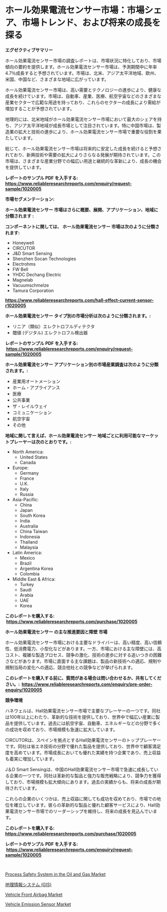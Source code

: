 <p><h1>ホール効果電流センサー市場：市場シェア、市場トレンド、および将来の成長を探る</h1></p><p><strong>エグゼクティブサマリー</strong></p>
<p><p>ホール効果電流センサー市場の調査レポートは、市場状況に特化しており、市場傾向の要約を提供します。ホール効果電流センサー市場は、予測期間中に年率4.7％成長すると予想されています。市場は、北米、アジア太平洋地域、欧州、米国、中国など、さまざまな地域に広がっています。</p><p>ホール効果電流センサー市場は、高い需要とテクノロジーの進歩により、健康な成長を続けています。市場は、自動車、産業、医療、航空宇宙などのさまざまな産業セクターで広範な用途を持っており、これらのセクターの成長により需給が増加することが予想されています。</p><p>地理的には、北米地域がホール効果電流センサー市場において最大のシェアを持ち、アジア太平洋地域が成長市場として注目されています。特に中国市場は、製造業の拡大と技術の進歩により、ホール効果電流センサー市場で重要な役割を果たしています。</p><p>総じて、ホール効果電流センサー市場は将来的に安定した成長を続けると予想されており、新興技術や需要の拡大によりさらなる発展が期待されています。この市場は、さまざまな産業分野での幅広い用途と継続的な革新により、成長の機会を提供しています。</p></p>
<p><strong>レポートのサンプル PDF を入手する: <a href="https://www.reliableresearchreports.com/enquiry/request-sample/1020005">https://www.reliableresearchreports.com/enquiry/request-sample/1020005</a></strong></p>
<p><strong>市場セグメンテーション:</strong></p>
<p><strong> ホール効果電流センサー 市場はさらに概要、展開、アプリケーション、地域に分類されます :</strong></p>
<p><strong>コンポーネントに関しては、 ホール効果電流センサー 市場は次のように分類されます: &nbsp;</strong></p>
<p><ul><li>Honeywell</li><li>CIRCUTOR</li><li>J&D Smart Sensing</li><li>Shenzhen Socan Technologies</li><li>Electrohms</li><li>FW Bell</li><li>YHDC Dechang Electric</li><li>Magnelab</li><li>Vacuumschmelze</li><li>Tamura Corporation</li></ul></p>
<p><strong><a href="https://www.reliableresearchreports.com/hall-effect-current-sensor-r1020005">https://www.reliableresearchreports.com/hall-effect-current-sensor-r1020005</a></strong></p>
<p><strong> ホール効果電流センサー タイプ別の市場分析は次のように分類されます。:</strong></p>
<p><ul><li>リニア（類似）エレクトロフルディテクタ</li><li>閾値 (デジタル) エレクトロフル検出器</li></ul></p>
<p><strong>レポートのサンプル PDF を入手する: &nbsp;<a href="https://www.reliableresearchreports.com/enquiry/request-sample/1020005">https://www.reliableresearchreports.com/enquiry/request-sample/1020005</a></strong></p>
<p><strong> ホール効果電流センサー アプリケーション別の市場産業調査は次のように分類されます。:</strong></p>
<p><ul><li>産業用オートメーション</li><li>ホーム・アプライアンス</li><li>医療</li><li>公共事業</li><li>ザ・レイルウェイ</li><li>コミュニケーション</li><li>航空宇宙</li><li>その他</li></ul></p>
<p><strong>地域に関して言えば、ホール効果電流センサー 地域ごとに利用可能なマーケットプレーヤーは次のとおりです。:</strong></p>
<p><ul>
    <li>
        North America:
        <ul>
            <li>United States</li>
            <li>Canada</li>
        </ul>
    </li>
    <li>
        Europe:
        <ul>
            <li>Germany</li>
            <li>France</li>
            <li>U.K.</li>
            <li>Italy</li>
            <li>Russia</li>
        </ul>
    </li>
    <li>
        Asia-Pacific:
        <ul>
            <li>China</li>
            <li>Japan</li>
            <li>South Korea</li>
            <li>India</li>
            <li>Australia</li>
            <li>China Taiwan</li>
            <li>Indonesia</li>
            <li>Thailand</li>
            <li>Malaysia</li>
        </ul>
    </li>
    <li>
        Latin America:
        <ul>
            <li>Mexico</li>
            <li>Brazil</li>
            <li>Argentina Korea</li>
            <li>Colombia</li>
        </ul>
    </li>
    <li>
        Middle East & Africa:
        <ul>
            <li>Turkey</li>
            <li>Saudi</li>
            <li>Arabia</li>
            <li>UAE</li>
            <li>Korea</li>
        </ul>
    </li>
    </ul></p>
<p><strong>このレポートを購入する: &nbsp;<a href="https://www.reliableresearchreports.com/purchase/1020005">https://www.reliableresearchreports.com/purchase/1020005</a></strong></p>
<p><strong>ホール効果電流センサー の主な推進要因と障壁 市場</strong></p>
<p><p>ホール効果電流センサー市場における主要なドライバーは、高い精度、高い信頼性、低消費電力、小型化などがあります。一方、市場における主な障壁には、高コスト、複雑な製造プロセス、競争の激化、技術の進歩に対する追いつきの困難さなどがあります。市場に直面する主な課題は、製品の新技術への適応、規制や規制当局の変化への適応、競合他社との競争などが挙げられます。</p></p>
<p><strong>このレポートを購入する前に、質問がある場合は問い合わせるか、共有してください。:&nbsp; <a href="https://www.reliableresearchreports.com/enquiry/pre-order-enquiry/1020005">https://www.reliableresearchreports.com/enquiry/pre-order-enquiry/1020005</a></strong></p>
<p><strong>競争環境</strong></p>
<p><p>ハネウェルは、Hall効果電流センサー市場で主要なプレーヤーの一つです。同社は100年以上にわたり、革新的な技術を提供しており、世界中で幅広い産業に製品を提供しています。過去には航空宇宙、自動車、エネルギーなどの分野で多くの成功を収めており、市場規模も急速に拡大しています。</p><p>CIRCUTORは、スペインを拠点とするHall効果電流センサーのトッププレーヤーです。同社は省エネ技術の分野で優れた製品を提供しており、世界中で顧客満足度を高めています。市場成長においても優れた実績を持つ企業であり、売上収益も着実に増加しています。</p><p>J＆D Smart Sensingは、中国のHall効果電流センサー市場で急速に成長している企業の一つです。同社は革新的な製品と強力な販売戦略により、競争力を獲得しており、市場規模も拡大傾向にあります。過去の実績からも、将来の成長が期待されています。</p><p>これらの企業のいくつかは、売上収益に関しても成功を収めており、市場での地位を確立しています。彼らの革新的な製品と優れた顧客サービスにより、Hall効果電流センサー市場でのリーダーシップを維持し、将来の成長を見込んでいます。</p></p>
<p><strong>このレポートを購入する: &nbsp; <a href="https://www.reliableresearchreports.com/purchase/1020005">https://www.reliableresearchreports.com/purchase/1020005</a></strong></p>
<p><strong>レポートのサンプル PDF を入手する: &nbsp;<a href="https://www.reliableresearchreports.com/enquiry/request-sample/1020005">https://www.reliableresearchreports.com/enquiry/request-sample/1020005</a></strong><strong></strong></p>
<p>&nbsp;</p>
<p><p><a href="https://github.com/nicholepatriciadoylenwnrjr0/Market-Research-Report-List-2/blob/main/process-safety-system-in-the-oil-and-gas-market.md">Process Safety System in the Oil and Gas Market</a></p><p><a href="https://github.com/nemesis2824/Market-Research-Report-List-1/blob/main/655064322174.md">地理情報システム (GIS)</a></p><p><a href="https://www.linkedin.com/pulse/vehicle-front-airbag-market-size-growing-forecasted-period-yncee?trackingId=erUz1RFFVfRMDA0utJEVLw%3D%3D">Vehicle Front Airbag Market</a></p><p><a href="https://www.linkedin.com/pulse/vehicle-emission-sensor-market-offers-provide-insightful-data-d9cfe?trackingId=wZ0R5WYk0Cj1lJQyI173nQ%3D%3D">Vehicle Emission Sensor Market</a></p></p>